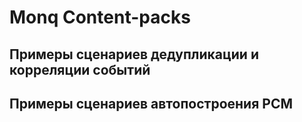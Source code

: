 # Monq Content-packs

## Примеры сценариев дедупликации и корреляции событий

## Примеры сценариев автопостроения РСМ
